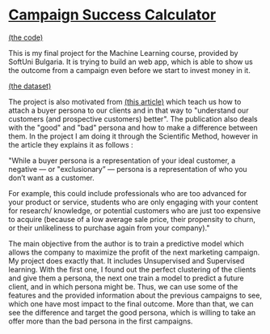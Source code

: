 # [Campaign Success Calculator](https://campaign-calculator.herokuapp.com/) 
[(the code)](https://github.com/indzhov/Campaign-Success-Calculator-ML/blob/main/Final.ipynb) 

This is my final project for the Machine Learning course, provided by SoftUni Bulgaria. It is trying to build an web app, which is able to show us the outcome from a campaign even before we start to invest money in it. 

[(the dataset)](https://www.kaggle.com/rodsaldanha/arketing-campaign) 

The project is also motivated from [(this article)](https://blog.hubspot.com/marketing/buyer-persona-research) which teach us how to attach a buyer persona to our clients and in that way to "understand our customers (and prospective customers) better". The publication also deals with the "good" and "bad" persona and how to make a difference between them. In the project I am doing it through the Scientific Method, however in the article they explains it as follows : 

"While a buyer persona is a representation of your ideal customer, a negative — or "exclusionary” — persona is a representation of who you don’t want as a customer.

For example, this could include professionals who are too advanced for your product or service, students who are only engaging with your content for research/ knowledge, or potential customers who are just too expensive to acquire (because of a low average sale price, their propensity to churn, or their unlikeliness to purchase again from your company)."


The main objective from the author is to train a predictive model which allows the company to maximize the profit of the next marketing campaign. My project does exactly that. It includes Unsupervised and Supervised learning. With the first one, I found out the perfect clustering of the clients and give them a persona, the next one train a model to predict a future client, and in which persona might be. Thus, we can use some of the features and the provided information about the previous campaigns to see, which one have most impact to the final outcome. More than that, we can see the difference and target the good persona, which is willing to take an offer more than the bad persona in the first campaigns.
